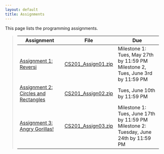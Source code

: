 ```yaml
---
layout: default
title: Assignments
---
```


This page lists the programming assignments.

> Assignment | File | Due
> ---------- | ---- | ---
> [Assignment 1: Reversi](assign01.html) | [CS201\_Assign01.zip](CS201_Assign01.zip) | Milestone 1: Tues, May 27th by 11:59 PM <br> Milestone 2, Tues, June 3rd by 11:59 PM
> [Assignment 2: Circles and Rectangles](assign02.html) | [CS201\_Assign02.zip](CS201_Assign02.zip) | Tues, June 10th by 11:59 PM
> [Assignment 3: Angry Gorillas!](assign03.html) | [CS201\_Assign03.zip](CS201_Assign03.zip) | Milestone 1: Tues, June 17th by 11:59 PM <br> Milestone 2: Tuesday, June 24th by 11:59 PM
